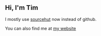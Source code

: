 <h2 color="#bd93f9">Hi, I'm Tim</h2>

I mostly use [sourcehut](https://sr.ht/~tim-clifford) now instead of github.

You can also find me at [my website](https://tim.clifford.lol)
